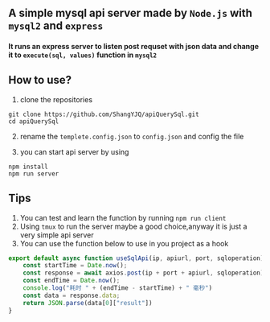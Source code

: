 ## A simple mysql api server made by `Node.js` with `mysql2` and `express`

#### It runs an express server to listen post requset with json data and change it to `execute(sql, values)` function in `mysql2`

## How to use?
1. clone the repositories
```shell
git clone https://github.com/ShangYJQ/apiQuerySql.git
cd apiQuerySql
```

2. rename the `templete.config.json` to `config.json` and config the file

3. you can start api server by using
```shell
npm install
npm run server
```

## Tips
1. You can test and learn the function by running `npm run client`
2. Using `tmux` to run the server maybe a good choice,anyway it is just a very simple api server
3. You can use the function below to use in you project as a hook

```javascript
export default async function useSqlApi(ip, apiurl, port, sqloperation) {
    const startTime = Date.now();
    const response = await axios.post(ip + port + apiurl, sqloperation);
    const endTime = Date.now();
    console.log("耗时 " + (endTime - startTime) + " 毫秒")
    const data = response.data;
    return JSON.parse(data[0]["result"])
}
```